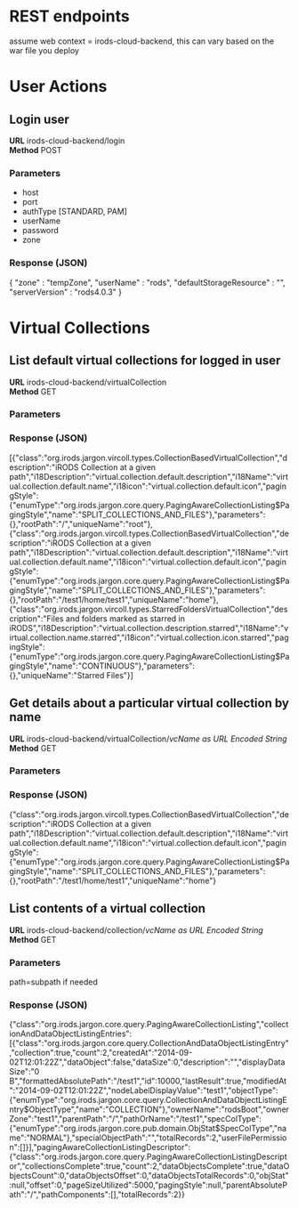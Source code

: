 # REST endpoints

assume web context = irods-cloud-backend, this can vary based on the war file you deploy

# User Actions

## Login user
**URL** irods-cloud-backend/login<br>
**Method** POST

### Parameters

* host
* port
* authType [STANDARD, PAM]
* userName 
* password
* zone

### Response (JSON)

  {
    "zone" : "tempZone",
    "userName" : "rods",
    "defaultStorageResource" : "",
    "serverVersion" : "rods4.0.3"
  }
  
# Virtual Collections
  
  
## List default virtual collections for logged in user
**URL** irods-cloud-backend/virtualCollection<br>
**Method** GET

### Parameters

### Response (JSON)

  [{"class":"org.irods.jargon.vircoll.types.CollectionBasedVirtualCollection","description":"iRODS Collection at a given   path","i18Description":"virtual.collection.default.description","i18Name":"virtual.collection.default.name","i18icon":"virtual.collection.default.icon","pagingStyle":{"enumType":"org.irods.jargon.core.query.PagingAwareCollectionListing$PagingStyle","name":"SPLIT_COLLECTIONS_AND_FILES"},"parameters":{},"rootPath":"/","uniqueName":"root"},{"class":"org.irods.jargon.vircoll.types.CollectionBasedVirtualCollection","description":"iRODS Collection at a given path","i18Description":"virtual.collection.default.description","i18Name":"virtual.collection.default.name","i18icon":"virtual.collection.default.icon","pagingStyle":{"enumType":"org.irods.jargon.core.query.PagingAwareCollectionListing$PagingStyle","name":"SPLIT_COLLECTIONS_AND_FILES"},"parameters":{},"rootPath":"/test1/home/test1","uniqueName":"home"},{"class":"org.irods.jargon.vircoll.types.StarredFoldersVirtualCollection","description":"Files and folders marked as starred in iRODS","i18Description":"virtual.collection.description.starred","i18Name":"virtual.collection.name.starred","i18icon":"virtual.collection.icon.starred","pagingStyle":{"enumType":"org.irods.jargon.core.query.PagingAwareCollectionListing$PagingStyle","name":"CONTINUOUS"},"parameters":{},"uniqueName":"Starred Files"}]
  
  
## Get details about a particular virtual collection by name
**URL** irods-cloud-backend/virtualCollection/_vcName as URL Encoded String_<br>
**Method** GET

### Parameters

### Response (JSON)
  
  {"class":"org.irods.jargon.vircoll.types.CollectionBasedVirtualCollection","description":"iRODS Collection at a given path","i18Description":"virtual.collection.default.description","i18Name":"virtual.collection.default.name","i18icon":"virtual.collection.default.icon","pagingStyle":{"enumType":"org.irods.jargon.core.query.PagingAwareCollectionListing$PagingStyle","name":"SPLIT_COLLECTIONS_AND_FILES"},"parameters":{},"rootPath":"/test1/home/test1","uniqueName":"home"}
 
## List contents of a virtual collection
**URL** irods-cloud-backend/collection/_vcName as URL Encoded String_<br>
**Method** GET

### Parameters

path=subpath if needed


### Response (JSON)
 {"class":"org.irods.jargon.core.query.PagingAwareCollectionListing","collectionAndDataObjectListingEntries":[{"class":"org.irods.jargon.core.query.CollectionAndDataObjectListingEntry","collection":true,"count":2,"createdAt":"2014-09-02T12:01:22Z","dataObject":false,"dataSize":0,"description":"","displayDataSize":"0 B","formattedAbsolutePath":"/test1","id":10000,"lastResult":true,"modifiedAt":"2014-09-02T12:01:22Z","nodeLabelDisplayValue":"test1","objectType":{"enumType":"org.irods.jargon.core.query.CollectionAndDataObjectListingEntry$ObjectType","name":"COLLECTION"},"ownerName":"rodsBoot","ownerZone":"test1","parentPath":"/","pathOrName":"/test1","specColType":{"enumType":"org.irods.jargon.core.pub.domain.ObjStat$SpecColType","name":"NORMAL"},"specialObjectPath":"","totalRecords":2,"userFilePermission":[]}],"pagingAwareCollectionListingDescriptor":{"class":"org.irods.jargon.core.query.PagingAwareCollectionListingDescriptor","collectionsComplete":true,"count":2,"dataObjectsComplete":true,"dataObjectsCount":0,"dataObjectsOffset":0,"dataObjectsTotalRecords":0,"objStat":null,"offset":0,"pageSizeUtilized":5000,"pagingStyle":null,"parentAbsolutePath":"/","pathComponents":[],"totalRecords":2}}
